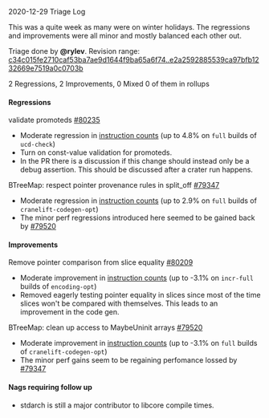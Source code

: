 2020-12-29 Triage Log

This was a quite week as many were on winter holidays. The regressions and improvements were all minor and mostly balanced each other out.

Triage done by **@rylev**.
Revision range: [c34c015fe2710caf53ba7ae9d1644f9ba65a6f74..e2a2592885539ca97bfb1232669e7519a0c0703b](https://perf.rust-lang.org/?start=c34c015fe2710caf53ba7ae9d1644f9ba65a6f74&end=e2a2592885539ca97bfb1232669e7519a0c0703b&absolute=false&stat=instructions%3Au)

2 Regressions, 2 Improvements, 0 Mixed
0 of them in rollups

#### Regressions

validate promoteds [#80235](https://github.com/rust-lang/rust/issues/80235)
- Moderate regression in [instruction counts](https://perf.rust-lang.org/compare.html?start=1832bdd7de93573464e1536e3ea17d5fd7d2888b&end=bb178237c5539c75e1b85ab78a8ab902b1f333d5&stat=instructions:u) (up to 4.8% on `full` builds of `ucd-check`)
- Turn on const-value validation for promoteds.
- In the PR there is a discussion if this change should instead only be a debug assertion. This should be discussed after a crater run happens. 

BTreeMap: respect pointer provenance rules in split_off [#79347](https://github.com/rust-lang/rust/issues/79347)
- Moderate regression in [instruction counts](https://perf.rust-lang.org/compare.html?start=0edce6f4bbb4514482537f569f0b8ef48e71e0a0&end=2c308b9a2a9b9d531cafa3f11cb1000ee5362e63&stat=instructions:u) (up to 2.9% on `full` builds of `cranelift-codegen-opt`)
- The minor perf regressions introduced here seemed to be gained back by [#79520](https://github.com/rust-lang/rust/issues/79520)

#### Improvements

Remove pointer comparison from slice equality [#80209](https://github.com/rust-lang/rust/issues/80209)
- Moderate improvement in [instruction counts](https://perf.rust-lang.org/compare.html?start=d30dac2d839293f2c48e18ebfea1082819115d08&end=780b094d767b6720c11b1bf145dac2cf2643b89e&stat=instructions:u) (up to -3.1% on `incr-full` builds of `encoding-opt`)
- Removed eagerly testing pointer equality in slices since most of the time slices won't be compared with themselves. This leads to an improvement in the code gen.

BTreeMap: clean up access to MaybeUninit arrays [#79520](https://github.com/rust-lang/rust/issues/79520)
- Moderate improvement in [instruction counts](https://perf.rust-lang.org/compare.html?start=30a42735a0ff678172f66f63aca746096a717293&end=89524d0f8e28080197a85e06d143b7d6f131b67e&stat=instructions:u) (up to -3.1% on `full` builds of `cranelift-codegen-opt`)
- The minor perf gains seem to be regaining perfomance lossed by [#79347](https://github.com/rust-lang/rust/issues/79347)


#### Nags requiring follow up

- stdarch is still a major contributor to libcore compile times.

